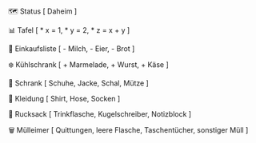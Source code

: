 🗺️ Status [
    Daheim
]

📊 Tafel [
    * x = 1,
    * y = 2,
    * z = x + y
]

📝 Einkaufsliste [
    - Milch,
    - Eier,
    - Brot
]

❄️ Kühlschrank [
    + Marmelade,
    + Wurst,
    + Käse
]

🧳 Schrank [
    Schuhe,
    Jacke,
    Schal,
    Mütze
]

👚 Kleidung [
    Shirt,
    Hose,
    Socken
]

🎒 Rucksack [
    Trinkflasche,
    Kugelschreiber,
    Notizblock
]

🗑️ Mülleimer [
    Quittungen,
    leere Flasche,
    Taschentücher,
    sonstiger Müll
]
